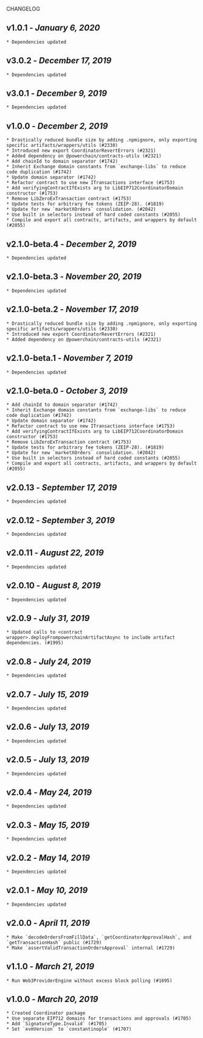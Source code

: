 <!--
changelogUtils.file is auto-generated using the monorepo-scripts package. Don't edit directly.
Edit the package's CHANGELOG.json file only.
-->

CHANGELOG

## v1.0.1 - _January 6, 2020_

    * Dependencies updated

## v3.0.2 - _December 17, 2019_

    * Dependencies updated

## v3.0.1 - _December 9, 2019_

    * Dependencies updated

## v1.0.0 - _December 2, 2019_

    * Drastically reduced bundle size by adding .npmignore, only exporting specific artifacts/wrappers/utils (#2330)
    * Introduced new export CoordinatorRevertErrors (#2321)
    * Added dependency on @powerchain/contracts-utils (#2321)
    * Add chainId to domain separator (#1742)
    * Inherit Exchange domain constants from `exchange-libs` to reduce code duplication (#1742)
    * Update domain separator (#1742)
    * Refactor contract to use new ITransactions interface (#1753)
    * Add verifyingContractIfExists arg to LibEIP712CoordinatorDomain constructor (#1753)
    * Remove LibZeroExTransaction contract (#1753)
    * Update tests for arbitrary fee tokens (ZEIP-28). (#1819)
    * Update for new `marketXOrders` consolidation. (#2042)
    * Use built in selectors instead of hard coded constants (#2055)
    * Compile and export all contracts, artifacts, and wrappers by default (#2055)

## v2.1.0-beta.4 - _December 2, 2019_

    * Dependencies updated

## v2.1.0-beta.3 - _November 20, 2019_

    * Dependencies updated

## v2.1.0-beta.2 - _November 17, 2019_

    * Drastically reduced bundle size by adding .npmignore, only exporting specific artifacts/wrappers/utils (#2330)
    * Introduced new export CoordinatorRevertErrors (#2321)
    * Added dependency on @powerchain/contracts-utils (#2321)

## v2.1.0-beta.1 - _November 7, 2019_

    * Dependencies updated

## v2.1.0-beta.0 - _October 3, 2019_

    * Add chainId to domain separator (#1742)
    * Inherit Exchange domain constants from `exchange-libs` to reduce code duplication (#1742)
    * Update domain separator (#1742)
    * Refactor contract to use new ITransactions interface (#1753)
    * Add verifyingContractIfExists arg to LibEIP712CoordinatorDomain constructor (#1753)
    * Remove LibZeroExTransaction contract (#1753)
    * Update tests for arbitrary fee tokens (ZEIP-28). (#1819)
    * Update for new `marketXOrders` consolidation. (#2042)
    * Use built in selectors instead of hard coded constants (#2055)
    * Compile and export all contracts, artifacts, and wrappers by default (#2055)

## v2.0.13 - _September 17, 2019_

    * Dependencies updated

## v2.0.12 - _September 3, 2019_

    * Dependencies updated

## v2.0.11 - _August 22, 2019_

    * Dependencies updated

## v2.0.10 - _August 8, 2019_

    * Dependencies updated

## v2.0.9 - _July 31, 2019_

    * Updated calls to <contract wrapper>.deployFrompowerchainArtifactAsync to include artifact dependencies. (#1995)

## v2.0.8 - _July 24, 2019_

    * Dependencies updated

## v2.0.7 - _July 15, 2019_

    * Dependencies updated

## v2.0.6 - _July 13, 2019_

    * Dependencies updated

## v2.0.5 - _July 13, 2019_

    * Dependencies updated

## v2.0.4 - _May 24, 2019_

    * Dependencies updated

## v2.0.3 - _May 15, 2019_

    * Dependencies updated

## v2.0.2 - _May 14, 2019_

    * Dependencies updated

## v2.0.1 - _May 10, 2019_

    * Dependencies updated

## v2.0.0 - _April 11, 2019_

    * Make `decodeOrdersFromFillData`, `getCoordinatorApprovalHash`, and `getTransactionHash` public (#1729)
    * Make `assertValidTransactionOrdersApproval` internal (#1729)

## v1.1.0 - _March 21, 2019_

    * Run Web3ProviderEngine without excess block polling (#1695)

## v1.0.0 - _March 20, 2019_

    * Created Coordinator package
    * Use separate EIP712 domains for transactions and approvals (#1705)
    * Add `SignatureType.Invalid` (#1705)
    * Set `evmVersion` to `constantinople` (#1707)
